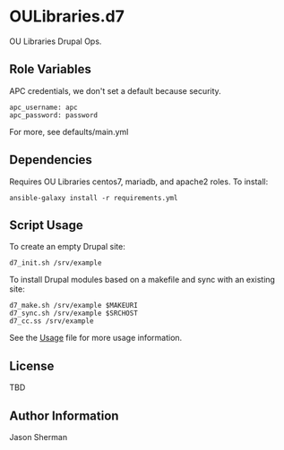 OULibraries.d7
=========

OU Libraries Drupal Ops.

Role Variables
--------------

APC credentials, we don't set a default because security.
```
apc_username: apc
apc_password: password
```

For more, see defaults/main.yml

Dependencies
------------

Requires OU Libraries centos7, mariadb, and apache2 roles. To install:
```
ansible-galaxy install -r requirements.yml
```

Script Usage
----------------

To create an empty Drupal site:

```
d7_init.sh /srv/example
```

To install Drupal modules based on a makefile and sync with an existing site:

```
d7_make.sh /srv/example $MAKEURI
d7_sync.sh /srv/example $SRCHOST
d7_cc.ss /srv/example

```


See the [Usage](./USAGE.md) file for more usage information.


License
-------

TBD

Author Information
------------------

Jason Sherman
